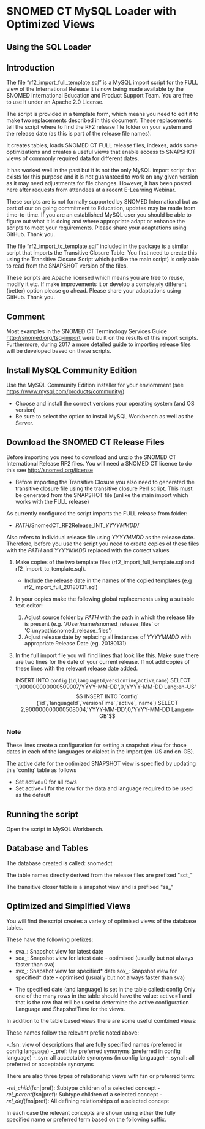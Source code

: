 # SNOMED CT MySQL Loader with Optimized Views
## Using the SQL Loader

## Introduction

The file “rf2_import_full_template.sql” is a MySQL import script for the FULL view of the International Release It is now being made available by the SNOMED International Education and Product Support Team. You are free to use it under an Apache 2.0 License.

The script is provided in a template form, which means you need to edit it to make two replacements described in this document. These replacements tell the script where to find the RF2 release file folder on your system and the release date (as this is part of the release file names).

It creates tables, loads SNOMED CT FULL release files, indexes, adds some optimizations and creates a useful views that enable access to SNAPSHOT views of commonly required data for different dates.

It has worked well in the past but it is not the only MySQL import script that exists for this purpose and it is not guaranteed to work on any given version as it may need adjustments for file changes. However, it has been posted here after requests from attendees at a recent E-Learning Webinar. 

These scripts are is not formally supported by SNOMED International but as part of our on going commitment to Education, updates may be made from time-to-time. If you are an established MySQL user you should be able to figure out what it is doing and where appropriate adapt or enhance the scripts to meet your requirements. Please share your adaptations using GitHub. Thank you. 

The file “rf2_import_tc_template.sql” included in the package is a similar script that imports the Transitive Closure Table: You first need to create this using the Transitive Closure Script which (unlike the main script) is only able to read from the SNAPSHOT version of the files.

These scripts are Apache licensed which means you are free to reuse, modify it etc.  If make improvements it or develop a completely different (better) option please go ahead. Please share your adaptations using GitHub. Thank you. 

## Comment

Most examples in the SNOMED CT Terminology Services Guide http://snomed.org/tsg-import were built on the results of this import scripts. Furthermore, during 2017 a more detailed guide to importing release files will be developed based on these scripts.

## Install MySQL Community Edition

Use the MySQL Community Edition installer for your enviornment (see https://www.mysql.com/products/community/)  
- Choose and install the correct versions your operating system (and OS version)
- Be sure to select the option to install MySQL Workbench as well as the Server.

## Download the SNOMED CT Release Files

Before importing you need to download and unzip the SNOMED CT International Release RF2 files. You will need a SNOMED CT licence to do this see http://snomed.org/license

- Before importing the Transitive Closure you also need to generated the transitive closure file using the transitive closure Perl script. This must be generated from the SNAPSHOT file (unlike the main import which works with the FULL release)

As currently configured the script imports the FULL release from folder: 

- $PATH$/SnomedCT_RF2Release_INT_$YYYYMMDD$/

Also refers to individual release file using $YYYYMMDD$ as the release date. Therefore, before you use the script you need to create copies of these files with the $PATH$ and $YYYYMMDD$ replaced with the correct values

1. Make copies of the two template files (rf2_import_full_template.sql and rf2_import_tc_template.sql).
    - Include the release date in the names of the copied templates (e.g rf2_import_full_20180131.sql)
2. In your copies make the following global replacements using a suitable text editor:
    1. Adjust source folder by $PATH$ with the path in which the release file is present (e.g. '/User/name/snomed_release_files' or 'C:\mypath\snomed_release_files')
    2. Adjust release date by replacing all instances of $YYYYMMDD$ with appropriate Release Date (eg. 20180131)
    
3. In the full import file you will find lines that look like this. Make sure there are two lines for the date of your current release. If not add copies of these lines with the relevant release date added.

    INSERT INTO `config` (`id`,`languageId`,`versionTime`,`active`,`name`) SELECT 1,900000000000509007,'YYYY-MM-DD',0,'YYYY-MM-DD Lang:en-US'$$
    INSERT INTO `config` (`id`,`languageId`,`versionTime`,`active`,`name`) SELECT 2,900000000000508004,'YYYY-MM-DD',0,'YYYY-MM-DD Lang:en-GB'$$

### Note

These lines create a configuration for setting a snapshot view for those dates
in each of the languages or dialect in the import (en-US and en-GB).

The active date for the optimized SNAPSHOT view is specified by updating this ‘config’ table as follows

- Set active=0 for all rows
- Set active=1 for the row for the data and language required to be used as the default

## Running the script

Open the script in MySQL Workbench.

## Database and Tables

The database created is called: snomedct

The table names directly derived from the release files are prefixed "sct_"

The transitive closer table is a snapshot view and is prefixed "ss_"

## Optimized and Simplified Views

You will find the script creates a variety of optimised views of the database tables. 

These have the following prefixes:

- sva_: Snapshot view for latest date
- soa_: Snapshot view for latest date - optimised (usually but not always faster than sva)
- svx_: Snapshot view for specified* date
  sox_: Snapshot view for specified* date - optimised (usually but not always faster than sva)

* The specified date (and language) is set in the table called: config
Only one of the many rows in the table should have the value: active=1 and that is the row that will be used to determine the active configuration Language and ShapshotTime for the views.

In addition to the table based views there are some useful combined views:

These names follow the relevant prefix noted above:

-_fsn: view of descriptions that are fully specified names (preferred in config language)
-_pref: the preferred synonyms (preferred in config language)
-_syn: all acceptable synonyms (in config language)
-_synall: all preferred or acceptable synonyms

There are also three types of relationship views with fsn or preferred term:

-_rel_child_(fsn|pref): Subtype children of a selected concept
-_rel_parent_(fsn|pref): Subtype children of a selected concept
-_rel_def_(fns|pref): All defining relationships of a selected concept

In each case the relevant concepts are shown using either the fully specified name or preferred term based on the following suffix.

